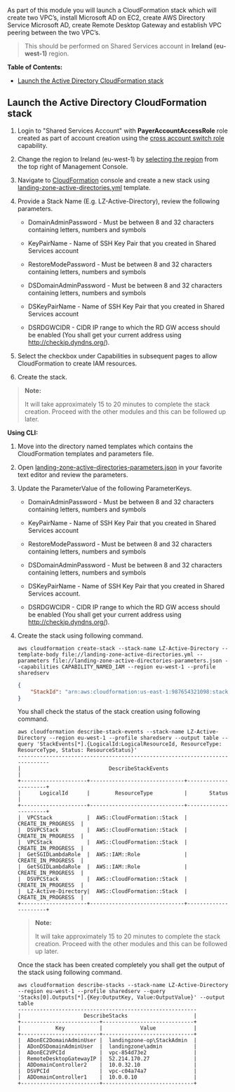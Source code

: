 As part of this module you will launch a CloudFormation stack which will create two VPC’s, install Microsoft AD on EC2, create AWS Directory Service Microsoft AD, create Remote Desktop Gateway and establish VPC peering between the two VPC’s.

> This should be performed on Shared Services account in **Ireland (eu-west-1)** region.

**Table of Contents:**
-   [Launch the Active Directory CloudFormation stack](#launch-the-active-directory-cloudformation-stack)

## Launch the Active Directory CloudFormation stack

1.  Login to "Shared Services Account" with **PayerAccountAccessRole** role created as part of account creation using the [cross account switch role](http://docs.aws.amazon.com/IAM/latest/UserGuide/id_roles_use_switch-role-console.html) capability.

2.  Change the region to Ireland (eu-west-1) by [selecting the region](http://docs.aws.amazon.com/awsconsolehelpdocs/latest/gsg/getting-started.html#select-region) from the top right of Management Console.

3.  Navigate to [CloudFormation](https://eu-west-1.console.aws.amazon.com/cloudformation/home?region=eu-west-1#/stacks?filter=active) console and create a new stack using [landing-zone-active-directories.yml](../templates/landing-zone-active-directories.yml) template.

4.  Provide a Stack Name (E.g. LZ-Active-Directory), review the following parameters.
    -   DomainAdminPassword - Must be between 8 and 32 characters containing letters, numbers and symbols

    -   KeyPairName - Name of SSH Key Pair that you created in Shared Services account

    -   RestoreModePassword - Must be between 8 and 32 characters containing letters, numbers and symbols

    -   DSDomainAdminPassword - Must be between 8 and 32 characters containing letters, numbers and symbols

    -   DSKeyPairName - Name of SSH Key Pair that you created in Shared Services account

    -   DSRDGWCIDR -  CIDR IP range to which the RD GW access should be enabled (You shall get your current address using <http://checkip.dyndns.org/>).

5.  Select the checkbox under Capabilities in subsequent pages to allow CloudFormation to create IAM resources.

6.  Create the stack.

> **Note:**
>
> It will take approximately 15 to 20 minutes to complete the stack creation. Proceed with the other modules and this can be followed up later.

**Using CLI:**

1.  Move into the directory named templates which contains the CloudFormation templates and parameters file.

2.  Open [landing-zone-active-directories-parameters.json](../templates/landing-zone-active-directories-parameters.json) in your favorite text editor and review the parameters.

3.  Update the ParameterValue of the following ParameterKeys.

    -   DomainAdminPassword - Must be between 8 and 32 characters containing letters, numbers and symbols

    -   KeyPairName - Name of SSH Key Pair that you created in Shared Services account

    -   RestoreModePassword - Must be between 8 and 32 characters containing letters, numbers and symbols

    -   DSDomainAdminPassword - Must be between 8 and 32 characters containing letters, numbers and symbols

    -   DSKeyPairName - Name of SSH Key Pair that you created in Shared Services account.

    -   DSRDGWCIDR -  CIDR IP range to which the RD GW access should be enabled (You shall get your current address using <http://checkip.dyndns.org/>).

4.  Create the stack using following command.

    ```
    aws cloudformation create-stack --stack-name LZ-Active-Directory --template-body file://landing-zone-active-directories.yml --parameters file://landing-zone-active-directories-parameters.json --capabilities CAPABILITY_NAMED_IAM --region eu-west-1 --profile sharedserv
    ```
    ```json
    {
        "StackId": "arn:aws:cloudformation:us-east-1:987654321098:stack/LZ-Active-Directory/3d1abad2-ba80-11e7-93d4-28a3c090500c"
    }
    ```

    You shall check the status of the stack creation using following command.
    ```
    aws cloudformation describe-stack-events --stack-name LZ-Active-Directory --region eu-west-1 --profile sharedserv --output table --query 'StackEvents[*].{LogicalId:LogicalResourceId, ResourceType: ResourceType, Status: ResourceStatus}'
    -----------------------------------------------------------------------------
    |                            DescribeStackEvents                            |
    +---------------------+------------------------------+----------------------+
    |      LogicalId      |        ResourceType          |       Status         |
    +---------------------+------------------------------+----------------------+
    |  VPCStack           |  AWS::CloudFormation::Stack  |  CREATE_IN_PROGRESS  |
    |  DSVPCStack         |  AWS::CloudFormation::Stack  |  CREATE_IN_PROGRESS  |
    |  VPCStack           |  AWS::CloudFormation::Stack  |  CREATE_IN_PROGRESS  |
    |  GetSGIDLambdaRole  |  AWS::IAM::Role              |  CREATE_IN_PROGRESS  |
    |  GetSGIDLambdaRole  |  AWS::IAM::Role              |  CREATE_IN_PROGRESS  |
    |  DSVPCStack         |  AWS::CloudFormation::Stack  |  CREATE_IN_PROGRESS  |
    |  LZ-Active-Directory|  AWS::CloudFormation::Stack  |  CREATE_IN_PROGRESS  |
    +---------------------+------------------------------+----------------------+
    ```

    > **Note:**
    >
    > It will take approximately 15 to 20 minutes to complete the stack creation. Proceed with the other modules and this can be followed up later.

    Once the stack has been created completely you shall get the output of the stack using following command.
    ```
    aws cloudformation describe-stacks --stack-name LZ-Active-Directory --region eu-west-1 --profile sharedserv --query 'Stacks[0].Outputs[*].{Key:OutputKey, Value:OutputValue}' --output table
    ---------------------------------------------------------
    |                    DescribeStacks                     |
    +-------------------------+-----------------------------+
    |           Key           |            Value            |
    +-------------------------+-----------------------------+
    |  ADonEC2DomainAdminUser |  landingzone-op\StackAdmin  |
    |  ADonDSDomainAdminUser  |  landingzone\admin          |
    |  ADonEC2VPCId           |  vpc-854d73e2               |
    |  RemoteDesktopGatewayIP |  52.214.170.27              |
    |  ADDomainController2    |  10.0.32.10                 |
    |  DSVPCId                |  vpc-c04a74a7               |
    |  ADDomainController1    |  10.0.0.10                  |
    +-------------------------+-----------------------------+
    ```
